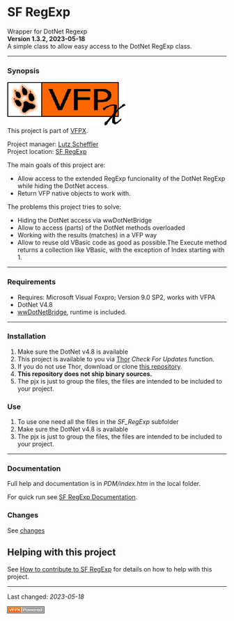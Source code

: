 # SF RegExp
Wrapper for DotNet Regexp   
**Version <!--VERNO-->1.3.2<!--/VerNo-->, <!--DeploymentDate-->2023-05-18<!--/DeploymentDate-->**   
A simple class to allow easy access to the DotNet RegExp class.

---
### Synopsis
![VFPX Banner](./docs/images/vfpxbanner.gif "VFPX Banner")   
This project is part of [VFPX](https://vfpx.github.io/).

Project manager: [Lutz Scheffler](https://github.com/lscheffler)   
Project location: [SF RegExp](https://github.com/lscheffler/sf_regexp)   

The main goals of this project are:
- Allow access to the extended RegExp funcionality of the DotNet RegExp while hiding the DotNet access.
- Return VFP native objects to work with.

The problems this project tries to solve:
- Hiding the DotNet access via wwDotNetBridge
- Allow to access (parts) of the DotNet methods overloaded
- Working with the results (matches) in a VFP way
- Allow to reuse old VBasic code as good as possible.The Execute method returns a collection like VBasic, with the exception of Index starting with 1.

---
### Requirements
- Requires: Microsoft Visual Foxpro; Version 9.0 SP2, works with VFPA
- DotNet V4.8
- [wwDotNetBridge](https://west-wind.com/wwdotnetbridge.aspx), runtime is included.

---
### Installation
1. Make sure the DotNet v4.8 is available
2. This project is available to you via [Thor](https://github.com/VFPX/Thor) *Check For Updates* function.
3. If you do not use Thor, download or clone [this repository](https://github.com/lscheffler/sf_regexp).   
4. **This repository does not ship binary sources.**
5. The pjx is just to group the files, the files are intended to be included to your project.

### Use
1. To use one need all the files in the *SF_RegExp* subfolder
2. Make sure the DotNet v4.8 is available
3. The pjx is just to group the files, the files are intended to be included to your project.

---
### Documentation
Full help and documentation is in *PDM/index.htm* in the local folder.

For quick run see [SF RegExp Documentation](https://github.com/lscheffler/sf_regexp/blob/master/docs/documentation.md).

### Changes
See [changes](https://github.com/lscheffler/sf_regexp/blob/master/docs/changelog.md)

## Helping with this project
See [How to contribute to SF RegExp](https://github.com/lscheffler/sf_regexp/blob/master/.github/CONTRIBUTING.md) for details on how to help with this project.

----
Last changed: _<!--DeploymentDate-->2023-05-18<!--/DeploymentDate-->_   

![powered by VFPX](./docs/images/vfpxpoweredby_alternative.gif "powered by VFPX")